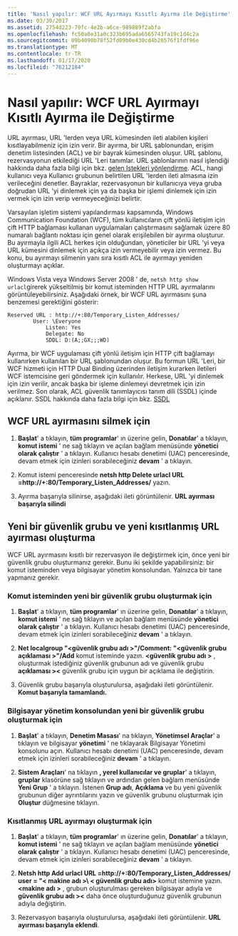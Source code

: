 ```yaml
---
title: 'Nasıl yapılır: WCF URL Ayırmayı Kısıtlı Ayırma ile Değiştirme'
ms.date: 03/30/2017
ms.assetid: 2754d223-79fc-4e2b-a6ce-989889f2abfa
ms.openlocfilehash: fc50a0e31a0c323b695ada6565743fa19c1d4c2a
ms.sourcegitcommit: 09b4090b78f52fd09b0e430cd4b26576f1fdf96e
ms.translationtype: MT
ms.contentlocale: tr-TR
ms.lasthandoff: 01/17/2020
ms.locfileid: "76212184"
---
```

# <a name="how-to-replace-the-wcf-url-reservation-with-a-restricted-reservation"></a>Nasıl yapılır: WCF URL Ayırmayı Kısıtlı Ayırma ile Değiştirme

URL ayırması, URL 'lerden veya URL kümesinden ileti alabilen kişileri kısıtlayabilmeniz için izin verir. Bir ayırma, bir URL şablonundan, erişim denetim listesinden (ACL) ve bir bayrak kümesinden oluşur. URL şablonu, rezervasyonun etkilediği URL 'Leri tanımlar. URL şablonlarının nasıl işlendiği hakkında daha fazla bilgi için bkz. [gelen Istekleri yönlendirme](/windows/win32/http/routing-incoming-requests). ACL, hangi kullanıcı veya Kullanıcı grubunun belirtilen URL 'lerden ileti almasına izin verileceğini denetler. Bayraklar, rezervasyonun bir kullanıcıya veya gruba doğrudan URL 'yi dinlemek için ya da başka bir işlemi dinlemek için izin vermek için izin verip vermeyeceğinizi belirtir.  
  
 Varsayılan işletim sistemi yapılandırması kapsamında, Windows Communication Foundation (WCF), tüm kullanıcıların çift yönlü iletişim için çift HTTP bağlaması kullanan uygulamaları çalıştırmasını sağlamak üzere 80 numaralı bağlantı noktası için genel olarak erişilebilen bir ayırma oluşturur. Bu ayırmayla ilgili ACL herkes için olduğundan, yöneticiler bir URL 'yi veya URL kümesini dinlemek için açıkça izin vermeyebilir veya izin vermez. Bu konu, bu ayırmayı silmenin yanı sıra kısıtlı ACL ile ayırmayı yeniden oluşturmayı açıklar.  
  
Windows Vista veya Windows Server 2008 ' de, `netsh http show urlacl`girerek yükseltilmiş bir komut isteminden HTTP URL ayırmalarını görüntüleyebilirsiniz. Aşağıdaki örnek, bir WCF URL ayırmasını şuna benzemesi gerektiğini gösterir:

```
Reserved URL : http://+:80/Temporary_Listen_Addresses/  
        User: \Everyone  
            Listen: Yes  
            Delegate: No  
            SDDL: D:(A;;GX;;;WD)  
```

 Ayırma, bir WCF uygulaması çift yönlü iletişim için HTTP çift bağlamayı kullanırken kullanılan bir URL şablonundan oluşur. Bu formun URL 'Leri, bir WCF hizmeti için HTTP Dual Binding üzerinden iletişim kurarken iletileri WCF istemcisine geri göndermek için kullanılır. Herkese, URL 'yi dinlemek için izin verilir, ancak başka bir işleme dinlemeyi devretmek için izin verilmez. Son olarak, ACL güvenlik tanımlayıcısı tanım dili (SSDL) içinde açıklanır. SSDL hakkında daha fazla bilgi için bkz. [SSDL](/windows/win32/secauthz/security-descriptor-definition-language)  
  
## <a name="to-delete-the-wcf-url-reservation"></a>WCF URL ayırmasını silmek için  
  
1. **Başlat**' a tıklayın, **tüm programlar**' ın üzerine gelin, **Donatılar**' a tıklayın, **komut istemi** ' ne sağ tıklayın ve açılan bağlam menüsünde **yönetici olarak çalıştır** ' a tıklayın. Kullanıcı hesabı denetimi (UAC) penceresinde, devam etmek için izinleri sorabileceğiniz **devam** ' a tıklayın.  
  
2. Komut istemi penceresinde **netsh http Delete urlacl URL =http://+:80/Temporary_Listen_Addresses/** yazın.  
  
3. Ayırma başarıyla silinirse, aşağıdaki ileti görüntülenir. **URL ayırması başarıyla silindi**  
  
## <a name="creating-a-new-security-group-and-new-restricted-url-reservation"></a>Yeni bir güvenlik grubu ve yeni kısıtlanmış URL ayırması oluşturma  
 WCF URL ayırmasını kısıtlı bir rezervasyon ile değiştirmek için, önce yeni bir güvenlik grubu oluşturmanız gerekir. Bunu iki şekilde yapabilirsiniz: bir komut isteminden veya bilgisayar yönetim konsolundan. Yalnızca bir tane yapmanız gerekir.  
  
### <a name="to-create-a-new-security-group-from-a-command-prompt"></a>Komut isteminden yeni bir güvenlik grubu oluşturmak için  
  
1. **Başlat**' a tıklayın, **tüm programlar**' ın üzerine gelin, **Donatılar**' a tıklayın, **komut istemi** ' ne sağ tıklayın ve açılan bağlam menüsünde **yönetici olarak çalıştır** ' a tıklayın. Kullanıcı hesabı denetimi (UAC) penceresinde, devam etmek için izinleri sorabileceğiniz **devam** ' a tıklayın.  
  
2. **Net localgroup "\<güvenlik grubu adı >"/Comment: "\<güvenlik grubu açıklaması >"/Add** komut isteminde yazın. **\<güvenlik grubu adı >** , oluşturmak istediğiniz güvenlik grubunun adı ve güvenlik grubu **açıklaması >\<** güvenlik grubu için uygun bir açıklama ile değiştirin.  
  
3. Güvenlik grubu başarıyla oluşturulursa, aşağıdaki ileti görüntülenir. **Komut başarıyla tamamlandı.**  
  
### <a name="to-create-a-new-security-group-from-the-computer-management-console"></a>Bilgisayar yönetim konsolundan yeni bir güvenlik grubu oluşturmak için  
  
1. **Başlat**' a tıklayın, **Denetim Masası**' na tıklayın, **Yönetimsel Araçlar**' a tıklayın ve bilgisayar **yönetimi** ' ne tıklayarak Bilgisayar Yönetimi konsolunu açın. Kullanıcı hesabı denetimi (UAC) penceresinde, devam etmek için izinleri sorabileceğiniz **devam** ' a tıklayın.  
  
2. **Sistem Araçları**' na tıklayın **, yerel kullanıcılar ve gruplar**' a tıklayın, **gruplar** klasörüne sağ tıklayın ve ardından gelen bağlam menüsünde **Yeni Grup** ' a tıklayın. İstenen **Grup adı**, **Açıklama** ve bu yeni güvenlik grubunun diğer ayrıntılarını yazın ve güvenlik grubunu oluşturmak için **Oluştur** düğmesine tıklayın.  
  
### <a name="to-create-the-restricted-url-reservation"></a>Kısıtlanmış URL ayırmayı oluşturmak için  
  
1. **Başlat**' a tıklayın, **tüm programlar**' ın üzerine gelin, **Donatılar**' a tıklayın, **komut istemi** ' ne sağ tıklayın ve açılan bağlam menüsünde **yönetici olarak çalıştır** ' a tıklayın. Kullanıcı hesabı denetimi (UAC) penceresinde, devam etmek için izinleri sorabileceğiniz **devam** ' a tıklayın.  
  
2. **Netsh http Add urlacl URL =http://+:80/Temporary_Listen_Addresses/ user = "\< makine adı >\\ < güvenlik grubu adı\>** komut istemine yazın. **\<makine adı >** , grubun oluşturulması gereken bilgisayar adıyla ve **güvenlik grubu adı >\<** daha önce oluşturduğunuz güvenlik grubunun adıyla değiştirin.  
  
3. Rezervasyon başarıyla oluşturulursa, aşağıdaki ileti görüntülenir. **URL ayırması başarıyla eklendi**.

